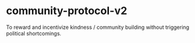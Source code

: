 # community-protocol-v2
To reward and incentivize kindness / community building without triggering political shortcomings.
